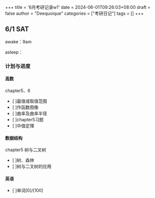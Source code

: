 +++
title = '6月考研记录w1'
date = 2024-06-01T09:26:03+08:00
draft = false
author = "Deequoique"
categories = ["考研日记"]
tags = []
+++

## 6/1 SAT
awake：9am

asleep：

### 计划与进度

#### 高数
chapter5、6
- [ ]最值或取值范围 
- [ ]作函数图像
- [ ]曲率及曲率半径
- [ ]chapter5习题
- [ ]中值定理
#### 数据结构
chapter5 树与二叉树
- [ ]树、森林
- [ ]树与二叉树的应用
#### 英语
- [ ]单词[0]/[100]